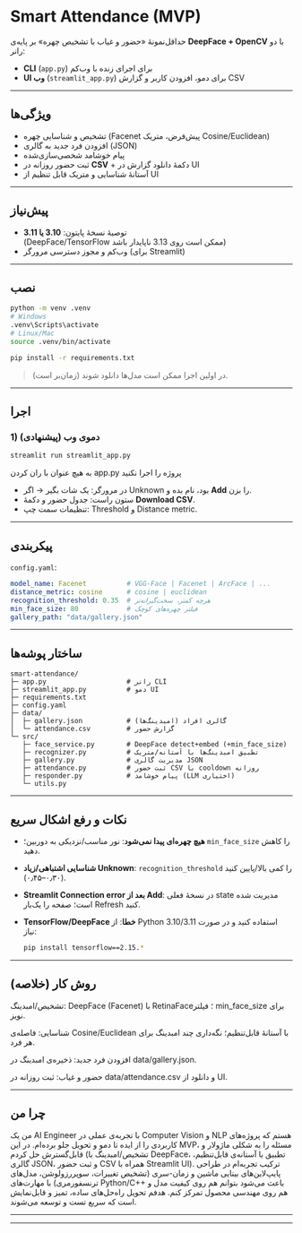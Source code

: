 
# Smart Attendance (MVP)

حداقل‌نمونهٔ «حضور و غیاب با تشخیص چهره» بر پایه‌ی **DeepFace + OpenCV** با دو رانر:
- **CLI** (`app.py`) برای اجرای زنده با وب‌کم
- **UI وب** (`streamlit_app.py`) برای دمو، افزودن کاربر و گزارش CSV

---

## ویژگی‌ها
- تشخیص و شناسایی چهره (Facenet پیش‌فرض، متریک Cosine/Euclidean)
- افزودن فرد جدید به گالری (JSON)
- پیام خوشامد شخصی‌سازی‌شده
- ثبت حضور روزانه در **CSV** + دکمهٔ دانلود گزارش در UI
- آستانهٔ شناسایی و متریک قابل تنظیم از UI

---

## پیش‌نیاز
- توصیهٔ نسخهٔ پایتون: **3.10 یا 3.11**  
  (DeepFace/TensorFlow ممکن است روی 3.13 ناپایدار باشد)
- وب‌کم و مجوز دسترسی مرورگر (برای Streamlit)

---

## نصب
```bash
python -m venv .venv
# Windows
.venv\Scripts\activate
# Linux/Mac
source .venv/bin/activate

pip install -r requirements.txt
````

> در اولین اجرا ممکن است مدل‌ها دانلود شوند (زمان‌بر است).

---

## اجرا

### 1) دمو‌ی وب (پیشنهادی)

```bash
streamlit run streamlit_app.py
```
به هیچ عنوان با ران کردن app.py پروژه را اجرا نکنید 
* در مرورگر: یک شات بگیر → اگر Unknown بود، نام بده و **Add** را بزن.
* ستون راست: جدول حضور و دکمهٔ **Download CSV**.
* تنظیمات سمت چپ: Threshold و Distance metric.



---

## پیکربندی

`config.yaml`:

```yaml
model_name: Facenet          # VGG-Face | Facenet | ArcFace | ...
distance_metric: cosine      # cosine | euclidean
recognition_threshold: 0.35  # هرچه کمتر، سخت‌گیرانه‌تر
min_face_size: 80            # فیلتر چهره‌های کوچک
gallery_path: "data/gallery.json"
```

---

## ساختار پوشه‌ها

```
smart-attendance/
├─ app.py                    # رانر CLI
├─ streamlit_app.py          # دمو UI
├─ requirements.txt
├─ config.yaml
├─ data/
│  ├─ gallery.json           # گالری افراد (امبدینگ‌ها)
│  └─ attendance.csv         # گزارش حضور
└─ src/
   ├─ face_service.py        # DeepFace detect+embed (+min_face_size)
   ├─ recognizer.py          # تطبیق امبدینگ‌ها با آستانه/متریک
   ├─ gallery.py             # مدیریت گالری JSON
   ├─ attendance.py          # ثبت حضور CSV با cooldown روزانه
   ├─ responder.py           # پیام خوشامد (LLM اختیاری)
   └─ utils.py
```

---

## نکات و رفع اشکال سریع

* **هیچ چهره‌ای پیدا نمی‌شود**: نور مناسب/نزدیکی به دوربین؛ `min_face_size` را کاهش دهید.
* **شناسایی اشتباهی/زیاد Unknown**: `recognition_threshold` را کمی بالا/پایین کنید (۰٫۳۰–۰٫۴۵).
* **Streamlit Connection error بعد از Add**: در نسخهٔ فعلی state مدیریت شده است؛ صفحه را یک‌بار Refresh کنید.
* **TensorFlow/DeepFace خطا**: از Python 3.10/3.11 استفاده کنید و در صورت نیاز:

  ```bash
  pip install tensorflow==2.15.*
  ```

---


## روش کار (خلاصه) 
تشخیص/امبدینگ: DeepFace (Facenet) با RetinaFace؛ فیلتر min_face_size برای نویز.

شناسایی: فاصله‌ی Cosine/Euclidean با آستانهٔ قابل‌تنظیم؛ نگه‌داری چند امبدینگ برای هر فرد.

افزودن فرد جدید: ذخیره‌ی امبدینگ در data/gallery.json.

حضور و غیاب: ثبت روزانه در data/attendance.csv و دانلود از UI.


---


## چرا من
من یک AI Engineer با تجربه‌ی عملی در Computer Vision و NLP هستم که پروژه‌های کاربردی را از ایده تا دمو و تحویل جلو برده‌ام. در این MVP، مسئله را به شکلی ماژولار و قابل‌گسترش حل کردم (تشخیص/امبدینگ با DeepFace، تطبیق با آستانه‌ی قابل‌تنظیم، گالری JSON، و ثبت حضور CSV همراه با Streamlit UI). ترکیب تجربه‌ام در طراحی پایپ‌لاین‌های بینایی ماشین و زمان‌-‌سری (تشخیص تغییرات، سوپررزولوشن، مدل‌های ترنسفورمری) با مهارت‌های Python/C++ باعث می‌شود بتوانم هم روی کیفیت مدل و هم روی مهندسی محصول تمرکز کنم. هدفم تحویل راه‌حل‌های ساده، تمیز و قابل‌نمایش است که سریع تست و توسعه می‌شوند.

---
---